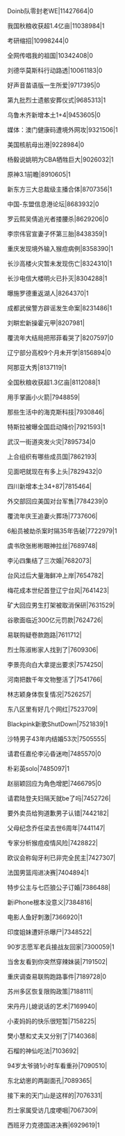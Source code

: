 Doinb队零封老WE|11427664|0

我国秋粮收获超1.4亿亩|11038984|1

考研缩招|10998244|0

全网传唱我的祖国|10342408|0

刘德华莫斯科行动路透|10061183|0

好声音苗语版一生所爱|9717395|0

第九批烈士遗骸安葬仪式|9685313|1

乌鲁木齐新增本土1+4|9453605|0

媒体：澳门健康码遭境外网攻|9321506|1

美国核航母出港|9228984|0

杨毅说姚明为CBA牺牲巨大|9026032|1

原神3.1前瞻|8910605|1

新东方三大总裁级主播合体|8707356|1

中国-东盟信息港论坛|8683932|0

罗云熙吴倩追光者搂腰杀|8629206|0

李宗伟官宣妻子怀第三胎|8438359|1

重庆发现境外输入猴痘病例|8358390|1

长沙高楼火灾暂未发现伤亡|8324310|1

长沙电信大楼明火已扑灭|8304288|1

曝施罗德重返湖人|8264370|1

成都武侯警方辟谣发生命案|8231486|1

刘畊宏新操霍元甲|8207981|

覆流年大结局把邢菲看哭了|8207597|0

辽宁部分高校9个月未开学|8156894|0

阿那亚大秀|8137119|1

全国秋粮收获超1.3亿亩|8112088|1

用手掌画小火箭|7948859|

那些生活中的海克斯科技|7930846|

特斯拉被曝全国启动降价|7921593|1

武汉一街道突发火灾|7895734|0

上合组织有哪些成员国|7862193|

见面吧就现在有多上头|7829432|0

四川新增本土34+87|7815464|

外交部回应美国对台军售|7784239|0

覆流年庆王追妻火葬场|7737606|

6船员被劫杀案时隔35年告破|7722979|1

虞书欣张彬彬眼神拉丝|7689748|

李沁四集结了三次婚|7682073|

台风过后大量海鲜冲上岸|7654782|

梅花成本世纪首登辽宁台风|7641423|

矿大回应男生打架被取消保研|7631529|

谷歌面临近300亿元罚款|7624726|

易联购疑卷款跑路|7611712|

烈士陈淑彬家人找到了|7609306|

李景亮向白大拿提出要求|7574250|

河南把数千年文物整活了|7541766|

林志颖身体恢复情况|7526257|

东八区里有好几个网红|7523709|

Blackpink新歌ShutDown|7521839|1

沙特男子43年内结婚53次|7505555|

请君任嘉伦李沁昏迷吻|7485570|0

朴彩英solo|7485097|1

赵丽颖回应为角色增肥|7466795|0

请君陆登夫妇隔天就be了吗|7452726|

要外卖员给狗道歉男子认错|7442182|

父母纪念乔任梁去世6周年|7441147|

专家分析猴痘疫情风险|7428822|

欧议会称匈牙利已非完全民主|7427307|

法国男篮闯进决赛|7404894|1

特步公主与七匹狼公子订婚|7386488|

新iPhone根本没意义|7384816|

电影人鱼好刺激|7366920|1

印度姐妹遭奸杀曝尸|7348522|

90岁志愿军老兵接战友回家|7300059|1

当舍友看到你突然穿辣妹装|7191502|

重庆调查易联购跑路事件|7189728|0

苏州多区恢复限购政策|7188111|

宋丹丹儿媳说话的艺术|7169940|

小麦妈妈的快乐很短暂|7158225|

樊小慧和丈夫又分别了|7140368|

石榴的神仙吃法|7103692|

94岁太爷骑1小时车看重孙|7090510|

东北幼崽的两副面孔|7089365|

接下来的天门山是这样的|7076331|

烈士家属受访几度哽咽|7067309|

西班牙力克德国进决赛|6929619|1

